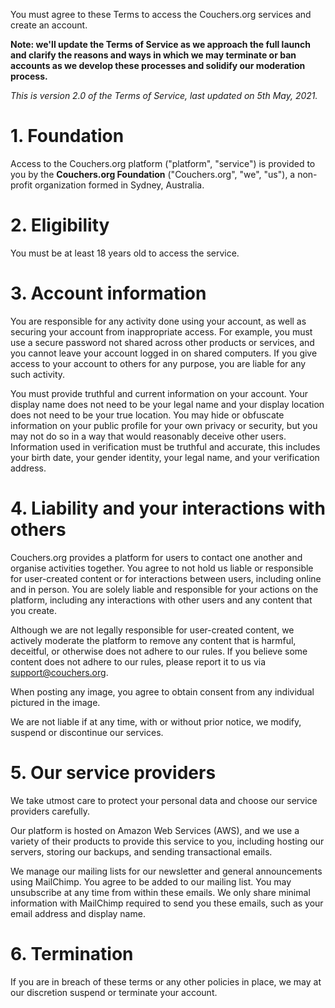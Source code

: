 You must agree to these Terms to access the Couchers.org services and create an account.

**Note: we'll update the Terms of Service as we approach the full launch and clarify the reasons and ways in which we may terminate or ban accounts as we develop these processes and solidify our moderation process.**

*This is version 2.0 of the Terms of Service, last updated on 5th May, 2021.*

# 1. Foundation

Access to the Couchers.org platform ("platform", "service") is provided to you by the **Couchers.org Foundation** ("Couchers.org", "we", "us"), a non-profit organization formed in Sydney, Australia.


# 2. Eligibility

You must be at least 18 years old to access the service.


# 3. Account information

You are responsible for any activity done using your account, as well as securing your account from inappropriate access. For example, you must use a secure password not shared across other products or services, and you cannot leave your account logged in on shared computers. If you give access to your account to others for any purpose, you are liable for any such activity.

You must provide truthful and current information on your account. Your display name does not need to be your legal name and your display location does not need to be your true location. You may hide or obfuscate information on your public profile for your own privacy or security, but you may not do so in a way that would reasonably deceive other users. Information used in verification must be truthful and accurate, this includes your birth date, your gender identity, your legal name, and your verification address.


# 4. Liability and your interactions with others

Couchers.org provides a platform for users to contact one another and organise activities together. You agree to not hold us liable or responsible for user-created content or for interactions between users, including online and in person. You are solely liable and responsible for your actions on the platform, including any interactions with other users and any content that you create.

Although we are not legally responsible for user-created content, we actively moderate the platform to remove any content that is harmful, deceitful, or otherwise does not adhere to our rules. If you believe some content does not adhere to our rules, please report it to us via support@couchers.org.

When posting any image, you agree to obtain consent from any individual pictured in the image.

We are not liable if at any time, with or without prior notice, we modify, suspend or discontinue our services.


# 5. Our service providers

We take utmost care to protect your personal data and choose our service providers carefully.

Our platform is hosted on Amazon Web Services (AWS), and we use a variety of their products to provide this service to you, including hosting our servers, storing our backups, and sending transactional emails.

We manage our mailing lists for our newsletter and general announcements using MailChimp. You agree to be added to our mailing list. You may unsubscribe at any time from within these emails. We only share minimal information with MailChimp required to send you these emails, such as your email address and display name.


# 6. Termination

If you are in breach of these terms or any other policies in place, we may at our discretion suspend or terminate your account.
